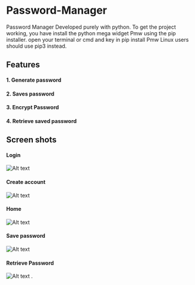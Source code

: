 # Password-Manager
Password Manager Developed purely with python.
To get the project working, you have install the python mega widget Pmw using the pip installer. open your terminal or cmd and key in
pip install Pmw
Linux users should use pip3 instead.

## Features
#### 1. Generate password
#### 2. Saves password
#### 3. Encrypt Password
#### 4. Retrieve saved password

## Screen shots

#### Login
![Alt text](/screenshot/login.png?raw=true "Optional Title")

#### Create account
![Alt text](/screenshot/create%20account.png?raw=true "Optional Title")

#### Home
![Alt text](/screenshot/home.png?raw=true "Optional Title")

#### Save password 
![Alt text](/screenshot/addpassword.png?raw=true "Optional Title")

#### Retrieve Password 
![Alt text](/screenshot/retrieve.png?raw=true "Optional Title")
.
